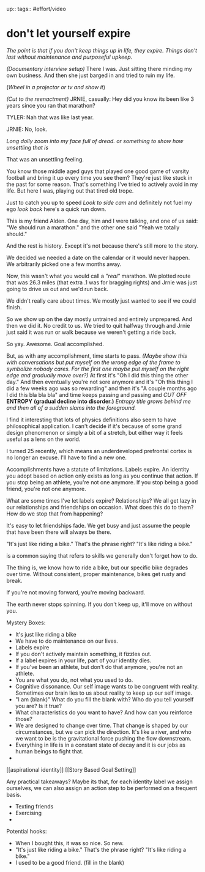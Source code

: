 up:: 
tags:: #effort/video 

# don't let yourself expire
*The point is that if you don't keep things up in life, they expire. Things don't last without maintenance and purposeful upkeep.*



*(Documentary interview setup)*
There I was. Just sitting there minding my own business. And then she just barged in and tried to ruin my life.

(*Wheel in a projector or tv and show it*)

*(Cut to the reenactment)*
JRNIE, casually: Hey did you know its been like 3 years since you ran that marathon?

TYLER: Nah that was like last year.

JRNIE: No, look.

*Long dolly zoom into my face full of dread. or something to show how unsettling that is*



That was an unsettling feeling. 


You know those middle aged guys that played one good game of varsity football and bring it up every time you see them?
They're just like stuck in the past for some reason.
That's something I've tried to actively avoid in my life. 
But here I was, playing out that tired old trope. 


Just to catch you up to speed
*Look to side cam*
and definitely not fuel my ego
*look back*
here's a quick run down.


This is my friend Alden. One day, him and I were talking, and one of us said:
"We should run a marathon."
and the other one said
"Yeah we totally should."

And the rest is history. 
Except it's not because there's still more to the story.

We decided we needed a date on the calendar or it would never happen. 
We arbitrarily picked one a few months away.

Now, this wasn't what you would call a *"real"* marathon. 
We plotted route that was 26.3 miles (that extra .1 was for bragging rights) and Jrnie was just going to drive us out and we'd run back.

We didn't really care about times. We mostly just wanted to see if we could finish.

So we show up on the day mostly untrained and entirely unprepared.
And then we did it. No credit to us. We tried to quit halfway through and Jrnie just said it was run or walk because we weren't getting a ride back.

So yay. Awesome. Goal accomplished. 

But, as with any accomplishment, time starts to pass. 
*(Maybe show this with conversations but put myself on the wrong edge of the frame to symbolize nobody cares. For the first one maybe put myself on the right edge and gradually move over?)*
At first it's "Oh I did this thing the other day." And then eventually you're not sore anymore and it's "Oh this thing I did a few weeks ago was so rewarding" and then it's "A couple months ago I did this bla bla bla" and time keeps passing and passing and *CUT OFF* 
**ENTROPY** **(gradual decline into disorder.)**
*Entropy title grows behind me and then all of a sudden slams into the foreground.*

I find it interesting that lots of physics definitions also seem to have philosophical application. I can't decide if it's because of some grand design phenomenon or simply a bit of a stretch, but either way it feels useful as a lens on the world. 







I turned 25 recently, which means an underdeveloped prefrontal cortex is no longer an excuse. I'll have to find a new one.

Accomplishments have a statute of limitations.
Labels expire. An identity you adopt based on action only exists as long as you continue that action. 
If you stop being an athlete, you're not one anymore.
If you stop being a good friend, you're not one anymore.

What are some times I've let labels expire?
Relationships? We all get lazy in our relationships and friendships on occasion. What does this do to them? How do we stop that from happening?



It's easy to let friendships fade. We get busy and just assume the people that have been there will always be there. 





"It's just like riding a bike." That's the phrase right? "It's like riding a bike." 



is a common saying that refers to skills we generally don't forget how to do.

The thing is, we know how to ride a bike, but our specific bike degrades over time. Without consistent, proper maintenance, bikes get rusty and break.





If you're not moving forward, you're moving backward. 

The earth never stops spinning. If you don't keep up, it'll move on without you.
















Mystery Boxes:
- It's just like riding a bike
- We have to do maintenance on our lives.
- Labels expire
- If you don't actively maintain something, it fizzles out.
- If a label expires in your life, part of your identity dies.
- If you've been an athlete, but don't do that anymore, you're not an athlete.
- You are what you do, not what you used to do.
- Cognitive dissonance. Our self image wants to be congruent with reality. Sometimes our brain lies to us about reality to keep up our self image.
- "I am (blank)" What do you fill the blank with? Who do you tell yourself you are? Is it true?
- What characteristics do you want to have? And how can you reinforce those?
- We are designed to change over time. That change is shaped by our circumstances, but we can pick the direction. It's like a river, and who we want to be is the gravitational force pushing the flow downstream.
- Everything in life is in a constant state of decay and it is our jobs as human beings to fight that.
- 






[[aspirational identity]]
[[Story Based Goal Setting]]









Any practical takeaways?
Maybe its that, for each identity label we assign ourselves, we can also assign an action step to be performed on a frequent basis. 
- Texting friends
- Exercising
- 





Potential hooks:
- When I bought this, it was so nice. So new.
- "It's just like riding a bike." That's the phrase right? "It's like riding a bike." 
- I used to be a good friend. (fill in the blank)




